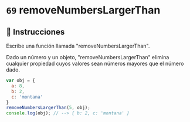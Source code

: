 # `69` removeNumbersLargerThan

## 📝 Instrucciones

Escribe una función llamada "removeNumbersLargerThan".

Dado un número y un objeto, "removeNumbersLargerThan"  elimina cualquier propiedad cuyos valores sean números mayores que el número dado.

```Javascript
var obj = {
  a: 8,
  b: 2,
  c: 'montana'
}
removeNumbersLargerThan(5, obj);
console.log(obj); // --> { b: 2, c: 'montana' }
```